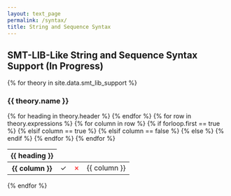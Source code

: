 ```yaml
---
layout: text_page
permalink: /syntax/
title: String and Sequence Syntax
---
```


<style type="text/css">
    .no {
        color: red;
    }
</style>

<div class="container">
    <h2>SMT-LIB-Like String and Sequence Syntax Support (In Progress)</h2>
    {% for theory in site.data.smt_lib_support %}
    <br>
    <h3>{{ theory.name }}</h3>
    <table class="table table-hover table-sm">
        <thead>
            <tr>
                {% for heading in theory.header %}
                <th scope="col">{{ heading }}</th>
                {% endfor %}
            </tr>
        </thead>
        <tbody>
            {% for row in theory.expressions %}
            <tr>
                {% for column in row %}
                    {% if forloop.first == true %}
                        <th scope="row">{{ column }}</th>
                    {% elsif column == true %}
                        <td><span class="yes">&check;</span></td>
                    {% elsif column == false %}
                        <td><span class="no">&cross;</span></td>
                    {% else %}
                        <td>{{ column }}</td>
                    {% endif %}
                {% endfor %}
            </tr>
            {% endfor %}
        </tbody>
    </table>
    {% endfor %}
</div>
